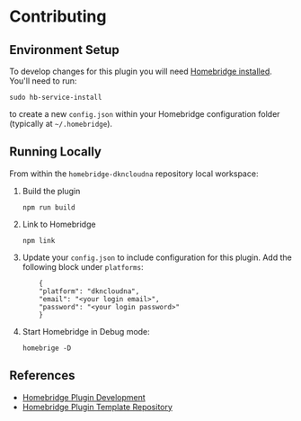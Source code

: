 # Contributing

## Environment Setup

To develop changes for this plugin you will need [Homebridge installed](https://github.com/homebridge/homebridge/wiki). You'll need to run:

`sudo hb-service-install`

to create a new `config.json` within your Homebridge configuration folder (typically at `~/.homebridge`).

## Running Locally

From within the `homebridge-dkncloudna` repository local workspace:

1. Build the plugin

   `npm run build`

2. Link to Homebridge

   `npm link`

3. Update your `config.json` to include configuration for this plugin. Add the following block under `platforms`:

   ```
       {
       "platform": "dkncloudna",
       "email": "<your login email>",
       "password": "<your login password>"
       }
   ```

4. Start Homebridge in Debug mode:

   `homebrige -D`

## References

- [Homebridge Plugin Development](https://developers.homebridge.io/#/)
- [Homebridge Plugin Template Repository](https://github.com/homebridge/homebridge-plugin-template)

```

```
